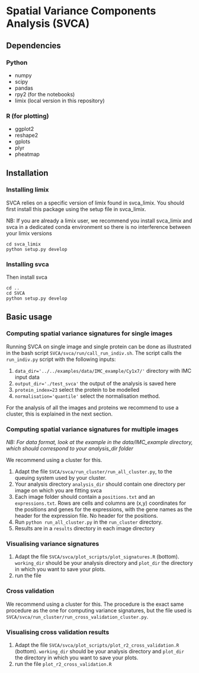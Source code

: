 # Spatial Variance Components Analysis (SVCA)

## Dependencies

### Python
- numpy
- scipy
- pandas
- rpy2 (for the notebooks)
- limix (local version in this repository)

### R (for plotting)
- ggplot2
- reshape2
- gplots
- plyr
- pheatmap

## Installation

### Installing limix

SVCA relies on a specific version of limix found in svca_limix. You should first install this package using the setup file in svca_limix.

NB: If you are already a limix user, we recommend you install svca_limix and svca in a dedicated conda environment so there is no interference between your limix versions

```
cd svca_limix
python setup.py develop
```

### Installing svca

Then install svca
```
cd ..
cd SVCA
python setup.py develop
```

## Basic usage
### Computing spatial variance signatures for single images
Running SVCA on single image and single protein can be done as illustrated in the bash script 
`SVCA/svca/run/call_run_indiv.sh`. The script calls the `run_indiv.py` script with the following inputs:
1. `data_dir='../../examples/data/IMC_example/Cy1x7/'` directory with IMC input data
2. `output_dir='./test_svca'`  the output of the analysis is saved here
3. `protein_index=23`  select the protein to be modelled
4. `normalisation='quantile'` select the normalisation method.

For the analysis of all the images and proteins we recommend to use a cluster, this is explained in the next section. 


### Computing spatial variance signatures for multiple images

*NB: For data format, look at the example in the data/IMC_example directory, which should correspond to your analysis_dir folder*

We recommend using a cluster for this.
1. Adapt the file `SVCA/svca/run_cluster/run_all_cluster.py`, to the queuing system used by your cluster.
2. Your analysis directory `analysis_dir` should contain one directory per image on which you are fitting svca
3. Each image folder should contain a `positions.txt` and an `expressions.txt`. Rows are cells and columns are (x,y) coordinates for the positions and genes for the expressions, with the gene names as the header for the expression file. No header for the positions.
4. Run `python run_all_cluster.py` in the `run_cluster` directory.
5. Results are in a `results` directory in each image directory


### Visualising variance signatures
1. Adapt the file `SVCA/svca/plot_scripts/plot_signatures.R` (bottom). `working_dir` should be your analysis directory and `plot_dir` the directory in which you want to save your plots.
2. run the file

### Cross validation

We recommend using a cluster for this. The procedure is the exact same procedure as the one for computing variance signatures, but the file used is `SVCA/svca/run_cluster/run_cross_validation_cluster.py`.

### Visualising cross validation results
1. Adapt the file `SVCA/svca/plot_scripts/plot_r2_cross_validation.R` (bottom). `working_dir` should be your analysis directory and `plot_dir` the directory in which you want to save your plots.
2. run the file `plot_r2_cross_validation.R`
